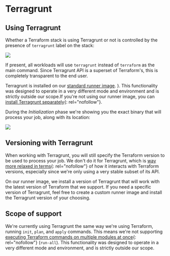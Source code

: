 # Terragrunt

## Using Terragrunt

Whether a Terraform stack is using Terragrunt or not is controlled by the presence of `terragrunt` label on the stack:

![](../../assets/screenshots/Settings_·_GitLab__Terragrunt_with_autodeploy.png)

If present, all workloads will use `terragrunt` instead of `terraform` as the main command. Since Terragrunt API is a superset of Terraform's, this is completely transparent to the end user.

Terragrunt is installed on our [standard runner image](../../integrations/docker.md#standard-runner-image). ). This functionality was designed to operate in a very different mode and environment and is strictly outside our scope.If you're not using our runner image, you can [install Terragrunt separately](https://terragrunt.gruntwork.io/docs/getting-started/install/#install-terragrunt){: rel="nofollow"}.

During the _Initialization_ phase we're showing you the exact binary that will process your job, along with its location:

![](../../assets/screenshots/Update_main_tf_·_GitLab__Terragrunt_with_autodeploy.png)

## Versioning with Terragrunt

When working with Terragrunt, you will still specify the Terraform version to be used to process your job. We don't do it for Terragrunt, which is [way more relaxed in terms](https://terragrunt.gruntwork.io/docs/getting-started/supported-terraform-versions/){: rel="nofollow"} of how it interacts with Terraform versions, especially since we're only using a very stable subset of its API.

On our runner image, we install a version of Terragrunt that will work with the latest version of Terraform that we support. If you need a specific version of Terragrunt, feel free to create a custom runner image and install the Terragrunt version of your choosing.

## Scope of support

We're currently using Terragrunt the same way we're using Terraform, running `init`, `plan`, and `apply` commands. This means we're not supporting [executing Terraform commands on multiple modules at once](https://terragrunt.gruntwork.io/docs/features/execute-terraform-commands-on-multiple-modules-at-once/){: rel="nofollow"} (`run-all`). This functionality was designed to operate in a very different mode and environment, and is strictly outside our scope.
